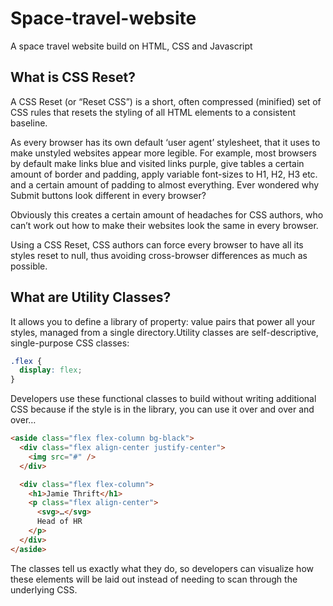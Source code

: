 # Space-travel-website

A space travel website build on HTML, CSS and Javascript

## What is CSS Reset?

A CSS Reset (or “Reset CSS”) is a short, often compressed (minified) set of CSS rules that resets the styling of all HTML elements to a consistent baseline.

As every browser has its own default ‘user agent’ stylesheet, that it uses to make unstyled websites appear more legible. For example, most browsers by default make links blue and visited links purple, give tables a certain amount of border and padding, apply variable font-sizes to H1, H2, H3 etc. and a certain amount of padding to almost everything. Ever wondered why Submit buttons look different in every browser?

Obviously this creates a certain amount of headaches for CSS authors, who can’t work out how to make their websites look the same in every browser.

Using a CSS Reset, CSS authors can force every browser to have all its styles reset to null, thus avoiding cross-browser differences as much as possible.

## What are Utility Classes?

It allows you to define a library of property: value pairs that power all your styles, managed from a single directory.Utility classes are self-descriptive, single-purpose CSS classes:

```css
.flex {
  display: flex;
}
```

Developers use these functional classes to build without writing additional CSS because if the style is in the library, you can use it over and over and over…

```html
<aside class="flex flex-column bg-black">
  <div class="flex align-center justify-center">
    <img src="#" />
  </div>

  <div class="flex flex-column">
    <h1>Jamie Thrift</h1>
    <p class="flex align-center">
      <svg>…</svg>
      Head of HR
    </p>
  </div>
</aside>
```

The classes tell us exactly what they do, so developers can visualize how these elements will be laid out instead of needing to scan through the underlying CSS.

